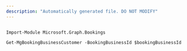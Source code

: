 ```yaml
---
description: "Automatically generated file. DO NOT MODIFY"
---
```


```powershellv2

Import-Module Microsoft.Graph.Bookings

Get-MgBookingBusinessCustomer -BookingBusinessId $bookingBusinessId

```